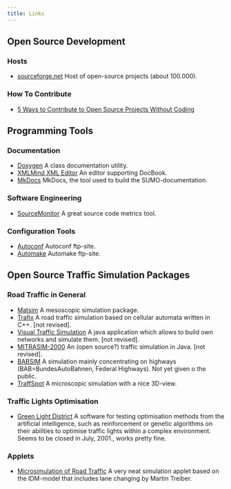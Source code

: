 ```yaml
---
title: Links
---
```


## Open Source Development

### Hosts

- [sourceforge.net](https://sourceforge.net/) Host of open-source
  projects (about 100.000).

### How To Contribute

- [5 Ways to Contribute to Open Source Projects Without
  Coding](https://nongeeksight.blogspot.com/2006/09/5-ways-to-contribute-to-open-source.html)

## Programming Tools

### Documentation

- [Doxygen](http://www.doxygen.nl/) A class
  documentation utility.
- [XMLMind XML Editor](http://www.xmlmind.com/xmleditor/) An editor
  supporting DocBook.
- [MkDocs](https://www.mkdocs.org/)
  MkDocs, the tool used to build the SUMO-documentation.

### Software Engineering

- [SourceMonitor](http://www.campwoodsw.com/sourcemonitor.html) A
  great source code metrics tool.

### Configuration Tools

- [Autoconf](ftp://ftp.gnu.org/pub/gnu/autoconf/) Autoconf ftp-site.
- [Automake](ftp://ftp.gnu.org/pub/gnu/automake/) Automake ftp-site.

## Open Source Traffic Simulation Packages

### Road Traffic in General

- [Matsim](http://www.matsim.org/) A mesoscopic simulation package.
- [Trafix](http://trafix.sourceforge.net/) A road traffic simulation
  based on cellular automata written in C++. \[not revised\].
- [Visual Traffic
  Simulation](http://mysite.wanadoo-members.co.uk/tomfotherby/Contents/Uni/Project/index.html)
  A java application which allows to build own networks and simulate
  them. \[not revised\].
- [MITRASIM-2000](http://www.maerivoet.org/index.php?page=traffic-mitrasim-2000)
  An (open source?) traffic simulation in Java. \[not revised\].
- [BABSIM](https://www.inf.bi.ruhr-uni-bochum.de/index.php?option=com_content&view=article&id=17:babsim&catid=81&Itemid=116&lang=de) A simulation mainly concentrating on
  highways (BAB=BundesAutoBahnen, Federal Highways). Not yet given o
  the public.
- [TraffSpot](http://traffspot.db-nico.de/) A microscopic simulation
  with a nice 3D-view.

### Traffic Lights Optimisation

- [Green Light District](https://sourceforge.net/projects/stoplicht/) A software
  for testing optimisation methods from the artificial intelligence,
  such as reinforcement or genetic algorithms on their abilities to
  optimise traffic lights within a complex environment. Seems to be
  closed in July, 2001., works pretty fine.

### Applets

- [Microsimulation of Road Traffic](http://www.traffic-simulation.de/)
  A very neat simulation applet based on the IDM-model that includes
  lane changing by Martin Treiber.